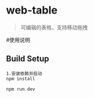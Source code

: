 # web-table

> 可编辑的表格，支持移动拖拽

#使用说明

## Build Setup

```
1.安装依赖并启动
npm install

npm run dev

```



